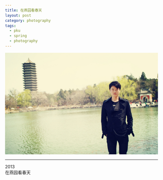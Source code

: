 ```yaml
---
title: 在燕园看春天
layout: post
category: photography
tags:
  - pku
  - spring
  - photography
---
```


![Yanyuan](/media/image/2013/yanyuan-spring.jpg)  

---

2013  
在燕园看春天  
 

